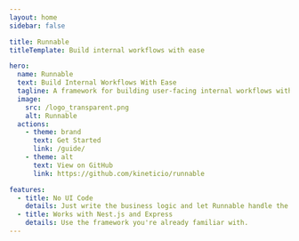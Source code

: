 ```yaml
---
layout: home
sidebar: false

title: Runnable
titleTemplate: Build internal workflows with ease

hero:
  name: Runnable
  text: Build Internal Workflows With Ease
  tagline: A framework for building user-facing internal workflows with no UI code.
  image:
    src: /logo_transparent.png
    alt: Runnable
  actions:
    - theme: brand
      text: Get Started
      link: /guide/
    - theme: alt
      text: View on GitHub
      link: https://github.com/kineticio/runnable

features:
  - title: No UI Code
    details: Just write the business logic and let Runnable handle the UI.
  - title: Works with Nest.js and Express
    details: Use the framework you're already familiar with.
---
```

